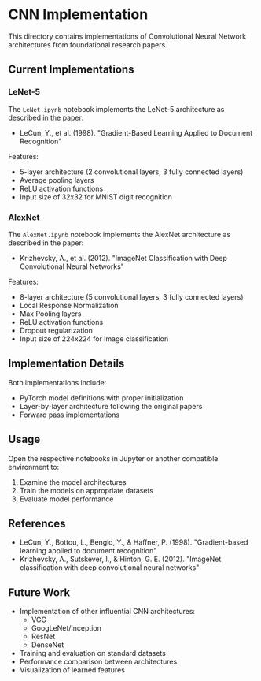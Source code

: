 # CNN Implementation

This directory contains implementations of Convolutional Neural Network architectures from foundational research papers.

## Current Implementations

### LeNet-5
The `LeNet.ipynb` notebook implements the LeNet-5 architecture as described in the paper:
- LeCun, Y., et al. (1998). "Gradient-Based Learning Applied to Document Recognition"

Features:
- 5-layer architecture (2 convolutional layers, 3 fully connected layers)
- Average pooling layers
- ReLU activation functions
- Input size of 32x32 for MNIST digit recognition

### AlexNet
The `AlexNet.ipynb` notebook implements the AlexNet architecture as described in the paper:
- Krizhevsky, A., et al. (2012). "ImageNet Classification with Deep Convolutional Neural Networks"

Features:
- 8-layer architecture (5 convolutional layers, 3 fully connected layers)
- Local Response Normalization
- Max Pooling layers
- ReLU activation functions
- Dropout regularization
- Input size of 224x224 for image classification

## Implementation Details

Both implementations include:
- PyTorch model definitions with proper initialization
- Layer-by-layer architecture following the original papers
- Forward pass implementations

## Usage

Open the respective notebooks in Jupyter or another compatible environment to:
1. Examine the model architectures
2. Train the models on appropriate datasets
3. Evaluate model performance

## References

- LeCun, Y., Bottou, L., Bengio, Y., & Haffner, P. (1998). "Gradient-based learning applied to document recognition"
- Krizhevsky, A., Sutskever, I., & Hinton, G. E. (2012). "ImageNet classification with deep convolutional neural networks"

## Future Work

- Implementation of other influential CNN architectures:
  - VGG
  - GoogLeNet/Inception
  - ResNet
  - DenseNet
- Training and evaluation on standard datasets
- Performance comparison between architectures
- Visualization of learned features 